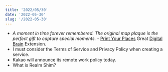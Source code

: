 ```yaml
---
title: '2022/05/30'
date: '2022-05-30'
slug: '/2022-05-30'
---
```


- _A moment in time forever remembered. The original map plaque is the perfect gift to capture special moments._ - [Print Your Places](https://printyourplaces.com/) Great [Digital Brain](../Notes/Digital%20Brain.md) Extension.
- I must consider the Terms of Service and Privacy Policy when creating a service.
- Kakao will announce its remote work policy today.
- What is Realm Shim?
